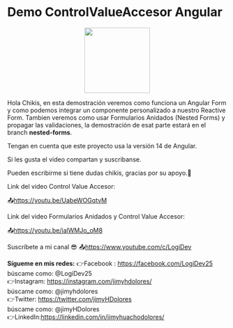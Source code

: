 # Demo ControlValueAccesor Angular

<div style="display:flex; align-items: center;
    justify-content: center;">
<img src="https://drive.google.com/uc?export=view&id=1nKAIuha78LgSgY7HLA86uy2hFAW-ih3N" width="150px"></div>

Hola Chikis, en esta demostración veremos como funciona un Angular Form y como podemos integrar un componente personalizado a nuestro Reactive Form.
Tambien veremos como usar Formularios Anidados (Nested Forms) y propagar las validaciones, la demostración de esat parte estará en el branch **nested-forms**.

Tengan en cuenta que este proyecto usa la versión 14 de Angular.

Si les gusta el video compartan y suscribanse.

Pueden escribirme si tiene dudas chikis, gracias por su apoyo.🤗

Link del video Control Value Accesor:

📤https://youtu.be/UabeWOGqtvM

Link del video Formularios Anidados y Control Value Accesor:

📤https://youtu.be/ialWMJo_oM8

Suscríbete a mi canal 😎
📤https://www.youtube.com/c/LogiDev

**Sígueme en mis redes:**
👉Facebook : https://facebook.com/LogiDev25  
búscame como: @LogiDev25  
👉Instagram: https://instagram.com/jimyhdolores/  
búscame como: @jimyhdolores  
👉Twitter: https://twitter.com/jimyHDolores  
búscame como: @jimyHDolores  
👉LinkedIn:https://linkedin.com/in/jimyhuachodolores/

